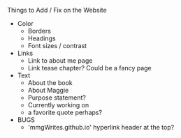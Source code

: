 Things to Add / Fix on the Website
- Color
  - Borders
  - Headings
  - Font sizes / contrast
- Links
  - Link to about me page
  - Link tease chapter? Could be a fancy page
- Text
  - About the book
  - About Maggie
  - Purpose statement?
  - Currently working on
  - a favorite quote perhaps?
- BUGS
  - 'mmgWrites.github.io' hyperlink header at the top?      
